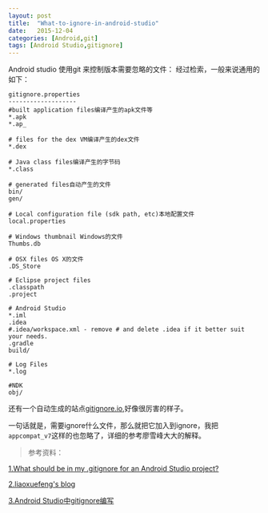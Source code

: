 ```yaml
---
layout: post
title:  "What-to-ignore-in-android-studio"
date:   2015-12-04 
categories: [Android,git]
tags: [Android Studio,gitignore]
---
```

Android studio 使用git 来控制版本需要忽略的文件：
经过检索，一般来说通用的如下：

    gitignore.properties
    -------------------
    #built application files编译产生的apk文件等
	*.apk
	*.ap_

	# files for the dex VM编译产生的dex文件
	*.dex

	# Java class files编译产生的字节码
	*.class

	# generated files自动产生的文件
	bin/
	gen/

	# Local configuration file (sdk path, etc)本地配置文件
	local.properties

	# Windows thumbnail Windows的文件
	Thumbs.db

	# OSX files OS X的文件
	.DS_Store

	# Eclipse project files  
	.classpath
	.project

	# Android Studio
	*.iml
	.idea
	#.idea/workspace.xml - remove # and delete .idea if it better suit your needs.
	.gradle
	build/

	# Log Files
	*.log
	
	#NDK
	obj/
	


还有一个自动生成的站点[gitignore.io](https://www.gitignore.io/),好像很厉害的样子。

一句话就是，需要ignore什么文件，那么就把它加入到ignore，我把`appcompat_v7`这样的也忽略了，详细的参考廖雪峰大大的解释。


>参考资料：

[1.What should be in my .gitignore for an Android Studio project?](http://stackoverflow.com/questions/16736856/what-should-be-in-my-gitignore-for-an-android-studio-project)

[2.liaoxuefeng's blog](http://www.liaoxuefeng.com/wiki/0013739516305929606dd18361248578c67b8067c8c017b000/0013758404317281e54b6f5375640abbb11e67be4cd49e0000)

[3.Android Studio中gitignore编写](http://www.bubuko.com/infodetail-918029.html)